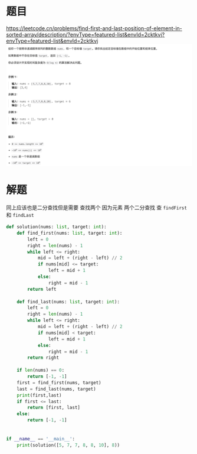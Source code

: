 # 题目
https://leetcode.cn/problems/find-first-and-last-position-of-element-in-sorted-array/description/?envType=featured-list&envId=2cktkvj?envType=featured-list&envId=2cktkvj
![](attachments/Pasted%20image%2020240301221934.png)

# 解题

同上应该也是二分查找但是需要 查找两个 因为元素
两个二分查找 查 `findFirst` 和 `findLast`

```python
def solution(nums: list, target: int):
    def find_first(nums: list, target: int):
        left = 0
        right = len(nums) - 1
        while left <= right:
            mid = left + (right - left) // 2
            if nums[mid] <= target:
                left = mid + 1
            else:
                right = mid - 1
        return left

    def find_last(nums: list, target: int):
        left = 0
        right = len(nums) - 1
        while left <= right:
            mid = left + (right - left) // 2
            if nums[mid] < target:
                left = mid + 1
            else:
                right = mid - 1
        return right

    if len(nums) == 0:
        return [-1, -1]
    first = find_first(nums, target)
    last = find_last(nums, target)
    print(first,last)
    if first <= last:
        return [first, last]
    else:
        return [-1, -1]


if __name__ == '__main__':
    print(solution([5, 7, 7, 8, 8, 10], 8))

```